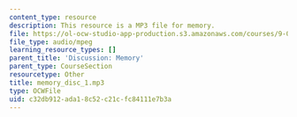 ```yaml
---
content_type: resource
description: This resource is a MP3 file for memory.
file: https://ol-ocw-studio-app-production.s3.amazonaws.com/courses/9-00sc-introduction-to-psychology-fall-2011/c32db912ada18c52c21cfc84111e7b3a_memory_disc_1.mp3
file_type: audio/mpeg
learning_resource_types: []
parent_title: 'Discussion: Memory'
parent_type: CourseSection
resourcetype: Other
title: memory_disc_1.mp3
type: OCWFile
uid: c32db912-ada1-8c52-c21c-fc84111e7b3a
---
```

